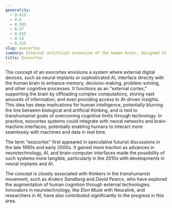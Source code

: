 ```yaml
---
generality:
  - 0.615
  - 0.6
  - 0.585
  - 0.57
  - 0.555
  - 0.54
  - 0.525
slug: exocortex
summary: External artificial extension of the human brain, designed to augment cognitive functions through advanced computing technologies.
title: Exocortex
---
```


The concept of an exocortex envisions a system where external digital devices, such as neural implants or sophisticated AI, interface directly with the human brain to enhance memory, decision-making, problem-solving, and other cognitive processes. It functions as an "external cortex," supporting the brain by offloading complex computations, storing vast amounts of information, and even providing access to AI-driven insights. This idea has deep implications for human intelligence, potentially blurring the line between biological and artificial thinking, and is tied to transhumanist goals of overcoming cognitive limits through technology. In practice, exocortex systems could integrate with neural networks and brain-machine interfaces, potentially enabling humans to interact more seamlessly with machines and data in real time.

The term "exocortex" first appeared in speculative futurist discussions in the late 1990s and early 2000s. It gained more traction as advances in neurotechnology, AI, and brain-computer interfaces made the possibility of such systems more tangible, particularly in the 2010s with developments in neural implants and AI.

The concept is closely associated with thinkers in the transhumanist movement, such as *Anders Sandberg* and *David Pearce*, who have explored the augmentation of human cognition through external technologies. Innovators in neurotechnology, like *Elon Musk* with Neuralink, and researchers in AI, have also contributed significantly to the progress in this area.
